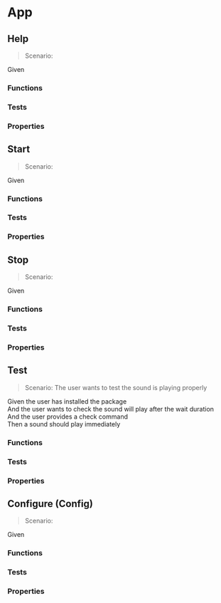 # App

## Help

> Scenario:

Given

### Functions

### Tests

### Properties

## Start

> Scenario:

Given

### Functions

### Tests

### Properties

## Stop

> Scenario:

Given

### Functions

### Tests

### Properties

## Test

> Scenario: The user wants to test the sound is playing properly

Given the user has installed the package  
And the user wants to check the sound will play after the wait duration  
And the user provides a check command  
Then a sound should play immediately

### Functions

### Tests

### Properties

## Configure (Config)

> Scenario:

Given

### Functions

### Tests

### Properties
